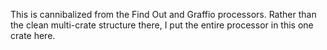 This is cannibalized from the Find Out and Graffio processors. Rather than the clean multi-crate structure there, I put the entire processor in this one crate here.
